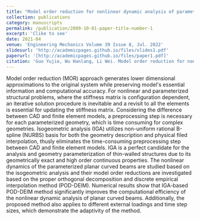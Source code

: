 ```yaml
---
title: "Model order reduction for nonlinear dynamic analysis of parameterized curved beam structures based on Isogeometric analysis"
collection: publications
category: manuscripts
permalink: /publication/2009-10-01-paper-title-number-1
excerpt: 'Clike to see'
date: 2021-04
venue: 'Engineering Mechanics Volume 39 Issue 8, Jul. 2022'
slidesurl: 'http://academicpages.github.io/files/slides1.pdf'
paperurl: '[http://academicpages.github.io/files/paper1.pdf]'
citation: 'Guo Yujie, Wu Hanlang, Li Wei. Model order reduction for nonlinear dynamic analysis of parameterized curved beam structures based on Isogeometric analysis[J]. Engineering mechanics. doi 10.6052/j.issn.1000-4750.2021.04.0285'
---
```


Model order reduction (MOR) approach generates lower dimensional approximations to the original system while preserving model's essential information and computational accuracy. For nonlinear and parameterized structural problems, where the stiffness matrix is configuration dependent, an iterative solution procedure is inevitable and a revisit to all the elements is essential for updating the stiffness matrix. Considering the difference between CAD and finite element models, a preprocessing step is necessary for each parameterized geometry, which is time consuming for complex geometries. Isogeometric analysis (IGA) utilizes non-uniform rational B-spline (NURBS) basis for both the geometry description and physical filed interpolation, thusly eliminates the time-consuming preprocessing step between CAD and finite element models. IGA is a perfect candidate for the analysis and geometry parameterization of thin-walled structures due to its geometrically exact and high order continuous properties. The nonlinear dynamics of the parameterized planar curved beams are studied based on the isogeometric analysis and their model order reductions are investigated based on the proper orthogonal decomposition and discrete empirical interpolation method (POD-DEIM). Numerical results show that IGA-based POD-DEIM method significantly improves the computational efficiency of the nonlinear dynamic analysis of planar curved beams. Additionally, the proposed method also applies to different external loadings and time step sizes, which demonstrate the adaptivity of the method. 
